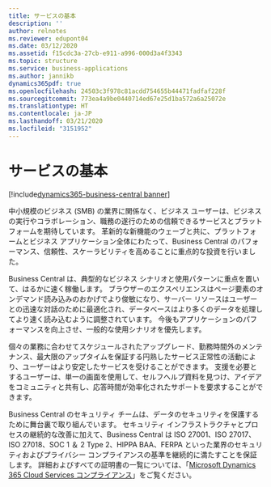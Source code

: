 ```yaml
---
title: サービスの基本
description: ''
author: relnotes
ms.reviewer: edupont04
ms.date: 03/12/2020
ms.assetid: f15cdc3a-27cb-e911-a996-000d3a4f3343
ms.topic: structure
ms.service: business-applications
ms.author: jannikb
dynamics365pdf: true
ms.openlocfilehash: 24503c3f978c81acdd754655b44471fadfaf228f
ms.sourcegitcommit: 773ea4a9be0440714ed67e25d1ba572a6a25072e
ms.translationtype: HT
ms.contentlocale: ja-JP
ms.lasthandoff: 03/21/2020
ms.locfileid: "3151952"
---
```

# <a name="service-fundamentals"></a>サービスの基本

[!include[dynamics365-business-central banner](../includes/dynamics365-business-central.md)]

<!--structure start-->
中小規模のビジネス (SMB) の業界に関係なく、ビジネス ユーザーは、ビジネスの実行やコラボレーション、職務の遂行のための信頼できるサービスとプラットフォームを期待しています。 革新的な新機能のウェーブと共に、プラットフォームとビジネス アプリケーション全体にわたって、Business Central のパフォーマンス、信頼性、スケーラビリティを高めることに重点的な投資を行いました。  

Business Central は、典型的なビジネス シナリオと使用パターンに重点を置いて、はるかに速く稼働します。 ブラウザーのエクスペリエンスはページ要素のオンデマンド読み込みのおかげでより俊敏になり、サーバー リソースはユーザーとの迅速な対話のために最適化され、データベースはより多くのデータを処理してより速く読み込むように調整されています。 今後もアプリケーションのパフォーマンスを向上させ、一般的な使用シナリオを優先します。 

個々の業務に合わせてスケジュールされたアップグレード、勤務時間外のメンテナンス、最大限のアップタイムを保証する円熟したサービス正常性の活動により、ユーザーはより安定したサービスを受けることができます。 支援を必要とするユーザーは、単一の画面を使用して、セルフヘルプ資料を見つけ、アイデアをコミュニティと共有し、応答時間が効率化されたサポートを要求することができます。  

Business Central のセキュリティ チームは、データのセキュリティを保護するために舞台裏で取り組んでいます。 セキュリティ インフラストラクチャとプロセスの継続的な改善に加えて、Business Central は ISO 27001、ISO 27017、ISO 27018、SOC 1 ＆ 2 Type 2、HIPPA BAA、FERPA といった業界のセキュリティおよびプライバシー コンプライアンスの基準を継続的に満たすことを保証します。 詳細およびすべての証明書の一覧については、「[Microsoft Dynamics 365 Cloud Services コンプライアンス](https://aka.ms/d365-compliance-list)」をご覧ください。
<!--structure end-->



